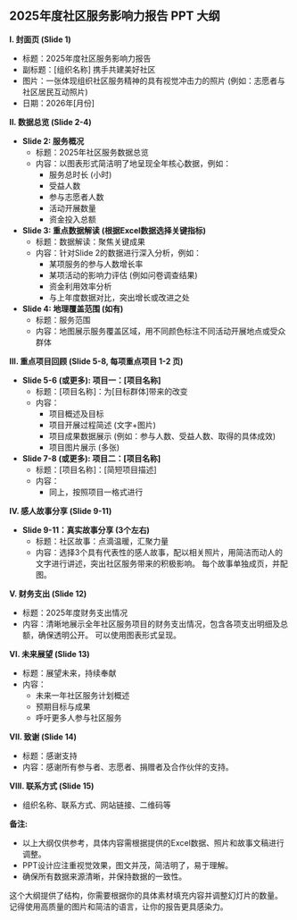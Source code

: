 ## 2025年度社区服务影响力报告 PPT 大纲

**I. 封面页 (Slide 1)**

* 标题：2025年度社区服务影响力报告
* 副标题：[组织名称]  携手共建美好社区
* 图片：一张体现组织社区服务精神的具有视觉冲击力的照片 (例如：志愿者与社区居民互动照片)
* 日期：2026年[月份]


**II. 数据总览 (Slide 2-4)**

* **Slide 2:  服务概况**
    * 标题：2025年社区服务数据总览
    * 内容：以图表形式简洁明了地呈现全年核心数据，例如：
        * 服务总时长 (小时)
        * 受益人数
        * 参与志愿者人数
        * 活动开展数量
        * 资金投入总额
* **Slide 3:  重点数据解读 (根据Excel数据选择关键指标)**
    * 标题：数据解读：聚焦关键成果
    * 内容：针对Slide 2的数据进行深入分析，例如：
        * 某项服务的参与人数增长率
        * 某项活动的影响力评估 (例如问卷调查结果)
        * 资金利用效率分析
        * 与上年度数据对比，突出增长或改进之处
* **Slide 4:  地理覆盖范围 (如有)**
    * 标题：服务范围
    * 内容：地图展示服务覆盖区域，用不同颜色标注不同活动开展地点或受众群体


**III. 重点项目回顾 (Slide 5-8, 每项重点项目 1-2 页)**

* **Slide 5-6 (或更多): 项目一：[项目名称]**
    * 标题：[项目名称]：为[目标群体]带来的改变
    * 内容：
        * 项目概述及目标
        * 项目开展过程简述 (文字+图片)
        * 项目成果数据展示 (例如：参与人数、受益人数、取得的具体成效)
        * 项目图片展示 (多张)
* **Slide 7-8 (或更多): 项目二：[项目名称]**
    * 标题：[项目名称]：[简短项目描述]
    * 内容：
        * 同上，按照项目一格式进行


**IV. 感人故事分享 (Slide 9-11)**

* **Slide 9-11：真实故事分享 (3个左右)**
    * 标题：社区故事：点滴温暖，汇聚力量
    * 内容：选择3个具有代表性的感人故事，配以相关照片，用简洁而动人的文字进行讲述，突出社区服务带来的积极影响。  每个故事单独成页，并配图。


**V. 财务支出 (Slide 12)**

* 标题：2025年度财务支出情况
* 内容：清晰地展示全年社区服务项目的财务支出情况，包含各项支出明细及总额，确保透明公开。  可以使用图表形式呈现。


**VI. 未来展望 (Slide 13)**

* 标题：展望未来，持续奉献
* 内容：
    * 未来一年社区服务计划概述
    * 预期目标与成果
    * 呼吁更多人参与社区服务


**VII. 致谢 (Slide 14)**

* 标题：感谢支持
* 内容：感谢所有参与者、志愿者、捐赠者及合作伙伴的支持。


**VIII. 联系方式 (Slide 15)**

* 组织名称、联系方式、网站链接、二维码等


**备注:**

* 以上大纲仅供参考，具体内容需根据提供的Excel数据、照片和故事文稿进行调整。
* PPT设计应注重视觉效果，图文并茂，简洁明了，易于理解。
*  确保所有数据来源清晰，并保持数据的一致性。


这个大纲提供了结构，你需要根据你的具体素材填充内容并调整幻灯片的数量。  记得使用高质量的图片和简洁的语言，让你的报告更具感染力。
